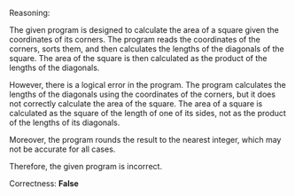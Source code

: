 Reasoning:

The given program is designed to calculate the area of a square given the coordinates of its corners. The program reads the coordinates of the corners, sorts them, and then calculates the lengths of the diagonals of the square. The area of the square is then calculated as the product of the lengths of the diagonals.

However, there is a logical error in the program. The program calculates the lengths of the diagonals using the coordinates of the corners, but it does not correctly calculate the area of the square. The area of a square is calculated as the square of the length of one of its sides, not as the product of the lengths of its diagonals.

Moreover, the program rounds the result to the nearest integer, which may not be accurate for all cases.

Therefore, the given program is incorrect.

Correctness: **False**
